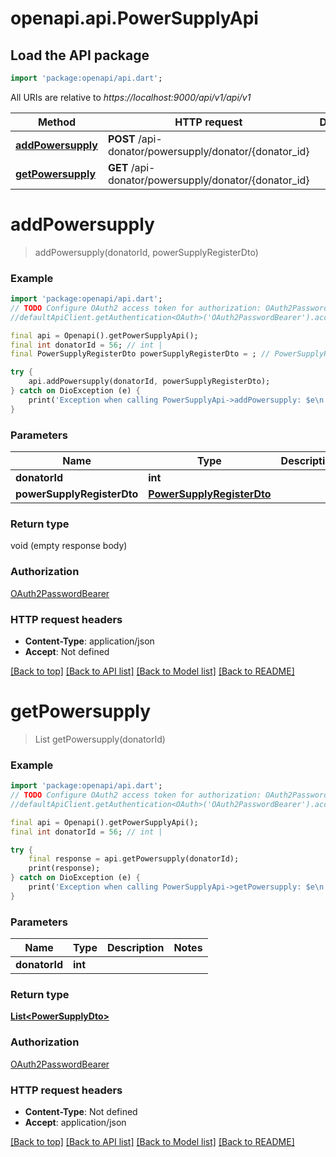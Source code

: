 # openapi.api.PowerSupplyApi

## Load the API package
```dart
import 'package:openapi/api.dart';
```

All URIs are relative to *https://localhost:9000/api/v1/api/v1*

Method | HTTP request | Description
------------- | ------------- | -------------
[**addPowersupply**](PowerSupplyApi.md#addpowersupply) | **POST** /api-donator/powersupply/donator/{donator_id} | 
[**getPowersupply**](PowerSupplyApi.md#getpowersupply) | **GET** /api-donator/powersupply/donator/{donator_id} | 


# **addPowersupply**
> addPowersupply(donatorId, powerSupplyRegisterDto)



### Example
```dart
import 'package:openapi/api.dart';
// TODO Configure OAuth2 access token for authorization: OAuth2PasswordBearer
//defaultApiClient.getAuthentication<OAuth>('OAuth2PasswordBearer').accessToken = 'YOUR_ACCESS_TOKEN';

final api = Openapi().getPowerSupplyApi();
final int donatorId = 56; // int | 
final PowerSupplyRegisterDto powerSupplyRegisterDto = ; // PowerSupplyRegisterDto | 

try {
    api.addPowersupply(donatorId, powerSupplyRegisterDto);
} catch on DioException (e) {
    print('Exception when calling PowerSupplyApi->addPowersupply: $e\n');
}
```

### Parameters

Name | Type | Description  | Notes
------------- | ------------- | ------------- | -------------
 **donatorId** | **int**|  | 
 **powerSupplyRegisterDto** | [**PowerSupplyRegisterDto**](PowerSupplyRegisterDto.md)|  | 

### Return type

void (empty response body)

### Authorization

[OAuth2PasswordBearer](../README.md#OAuth2PasswordBearer)

### HTTP request headers

 - **Content-Type**: application/json
 - **Accept**: Not defined

[[Back to top]](#) [[Back to API list]](../README.md#documentation-for-api-endpoints) [[Back to Model list]](../README.md#documentation-for-models) [[Back to README]](../README.md)

# **getPowersupply**
> List<PowerSupplyDto> getPowersupply(donatorId)



### Example
```dart
import 'package:openapi/api.dart';
// TODO Configure OAuth2 access token for authorization: OAuth2PasswordBearer
//defaultApiClient.getAuthentication<OAuth>('OAuth2PasswordBearer').accessToken = 'YOUR_ACCESS_TOKEN';

final api = Openapi().getPowerSupplyApi();
final int donatorId = 56; // int | 

try {
    final response = api.getPowersupply(donatorId);
    print(response);
} catch on DioException (e) {
    print('Exception when calling PowerSupplyApi->getPowersupply: $e\n');
}
```

### Parameters

Name | Type | Description  | Notes
------------- | ------------- | ------------- | -------------
 **donatorId** | **int**|  | 

### Return type

[**List&lt;PowerSupplyDto&gt;**](PowerSupplyDto.md)

### Authorization

[OAuth2PasswordBearer](../README.md#OAuth2PasswordBearer)

### HTTP request headers

 - **Content-Type**: Not defined
 - **Accept**: application/json

[[Back to top]](#) [[Back to API list]](../README.md#documentation-for-api-endpoints) [[Back to Model list]](../README.md#documentation-for-models) [[Back to README]](../README.md)

